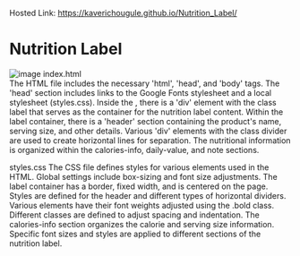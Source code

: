 Hosted Link: https://kaverichougule.github.io/Nutrition_Label/

# Nutrition Label

![image](https://github.com/kaverichougule/Nutrition_Label/assets/101037685/5d6f4521-5390-4ae6-b671-5eb9f864d2fb)
index.html
<br>
The HTML file includes the necessary 'html', 'head', and 'body' tags.
The 'head' section includes links to the Google Fonts stylesheet and a local stylesheet (styles.css).
Inside the <body>, there is a 'div' element with the class label that serves as the container for the nutrition label content.
Within the label container, there is a 'header' section containing the product's name, serving size, and other details.
Various 'div' elements with the class divider are used to create horizontal lines for separation.
The nutritional information is organized within the calories-info, daily-value, and note sections.

styles.css
The CSS file defines styles for various elements used in the HTML.
Global settings include box-sizing and font size adjustments.
The label container has a border, fixed width, and is centered on the page.
Styles are defined for the header and different types of horizontal dividers.
Various elements have their font weights adjusted using the .bold class.
Different classes are defined to adjust spacing and indentation.
The calories-info section organizes the calorie and serving size information.
Specific font sizes and styles are applied to different sections of the nutrition label.
